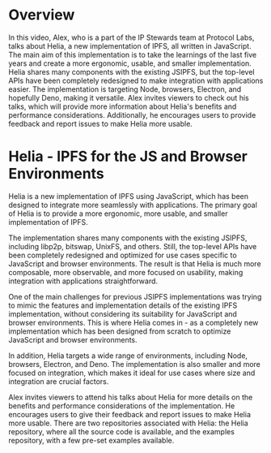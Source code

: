 # Overview

In this video, Alex, who is a part of the IP Stewards team at Protocol Labs, talks about Helia, a new implementation of IPFS, all written in JavaScript. The main aim of this implementation is to take the learnings of the last five years and create a more ergonomic, usable, and smaller implementation. Helia shares many components with the existing JSIPFS, but the top-level APIs have been completely redesigned to make integration with applications easier. The implementation is targeting Node, browsers, Electron, and hopefully Deno, making it versatile. Alex invites viewers to check out his talks, which will provide more information about Helia's benefits and performance considerations. Additionally, he encourages users to provide feedback and report issues to make Helia more usable.

# Helia - IPFS for the JS and Browser Environments

Helia is a new implementation of IPFS using JavaScript, which has been designed to integrate more seamlessly with applications. The primary goal of Helia is to provide a more ergonomic, more usable, and smaller implementation of IPFS. 

The implementation shares many components with the existing JSIPFS, including libp2p, bitswap, UnixFS, and others. Still, the top-level APIs have been completely redesigned and optimized for use cases specific to JavaScript and browser environments. The result is that Helia is much more composable, more observable, and more focused on usability, making integration with applications straightforward.

One of the main challenges for previous JSIPFS implementations was trying to mimic the features and implementation details of the existing IPFS implementation, without considering its suitability for JavaScript and browser environments. This is where Helia comes in - as a completely new implementation which has been designed from scratch to optimize JavaScript and browser environments.

In addition, Helia targets a wide range of environments, including Node, browsers, Electron, and Deno. The implementation is also smaller and more focused on integration, which makes it ideal for use cases where size and integration are crucial factors.

Alex invites viewers to attend his talks about Helia for more details on the benefits and performance considerations of the implementation. He encourages users to give their feedback and report issues to make Helia more usable. There are two repositories associated with Helia: the Helia repository, where all the source code is available, and the examples repository, with a few pre-set examples available.